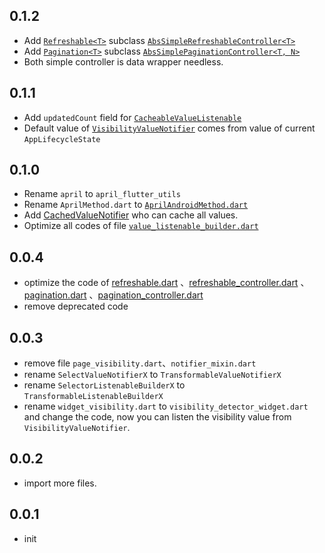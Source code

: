 ## 0.1.2

* Add [`Refreshable<T>`](./lib/src/data/refreshable/refreshable.dart)
  subclass [`AbsSimpleRefreshableController<T>`](
  ./lib/src/data/refreshable/simple/simple_refreshable_controller.dart)
* Add [`Pagination<T>`](./lib/src/data/pagination/pagination.dart)
  subclass [`AbsSimplePaginationController<T, N>`](
  ./lib/src/data/pagination/simple/simple_pagination_controller.dart)
* Both simple controller is data wrapper needless.

## 0.1.1

* Add `updatedCount` field
  for [`CacheableValueListenable`](./lib/src/data/value_notifier/cacheable_value_listenable.dart)
* Default value of [`VisibilityValueNotifier`](./lib/src/widgets/visibility_detector_widget.dart)
  comes from value of current `AppLifecycleState`

## 0.1.0

* Rename `april` to `april_flutter_utils`
* Rename `AprilMethod.dart`
  to [`AprilAndroidMethod.dart`](./lib/src/method/april_android_method.dart)
* Add [CachedValueNotifier<T>](./lib/src/data/value_notifier/cacheable_value_listenable.dart) who
  can cache all values.
* Optimize all codes
  of file [`value_listenable_builder.dart`](./lib/src/widgets/value_listenable_builder.dart)

## 0.0.4

* optimize the code of [refreshable.dart](./lib/src/data/refreshable/refreshable.dart)
  、[refreshable_controller.dart](./lib/src/data/refreshable/refreshable_controller.dart)
  、[pagination.dart](./lib/src/data/pagination/pagination.dart)
  、[pagination_controller.dart](./lib/src/data/pagination/pagination_controller.dart)
* remove deprecated code

## 0.0.3

* remove file `page_visibility.dart`、`notifier_mixin.dart`
* rename `SelectValueNotifierX` to `TransformableValueNotifierX`
* rename `SelectorListenableBuilderX` to `TransformableListenableBuilderX`
* rename `widget_visibility.dart` to `visibility_detector_widget.dart` and change the code, now you
  can listen the visibility value from `VisibilityValueNotifier`.

## 0.0.2

* import more files.

## 0.0.1

* init
